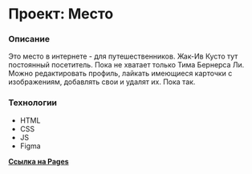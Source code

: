 # Проект: Место

### Описание

Это место в интернете - для путешественников. Жак-Ив Кусто тут постоянный посетитель. Пока не хватает только Тима Бернерса Ли.
Можно редактировать профиль, лайкать имеющиеся карточки с изображениям, добавлять свои и удалят их.
Пока так.

### Технологии

* HTML
* CSS
* JS
* Figma

[**Ссылка на Pages**](https://nikcet.github.io/mesto/)
